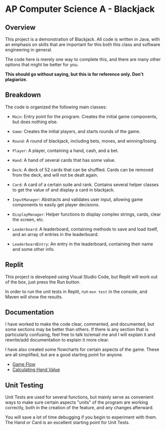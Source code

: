 # AP Computer Science A - Blackjack

## Overview

This project is a demonstration of Blackjack. All code is written in Java, with an emphasis on skills that are important for this both this class and software engineering in general.

The code here is merely one way to complete this, and there are many other options that might be better for you.

**This should go without saying, but this is for reference only. Don't plagiarize.**

## Breakdown

The code is organized the following main classes:

- `Main`: Entry point for the program. Creates the initial game components, but does nothing else.

- `Game`: Creates the initial players, and starts rounds of the game.

- `Round`: A round of blackjack, including bets, moves, and winning/losing.

- `Player`: A player, containing a hand, cash, and a bet.

- `Hand`: A hand of several cards that has some value.

- `Deck`: A deck of 52 cards that can be shuffled. Cards can be removed from the deck, and will not be dealt again.

- `Card`: A card of a certain suite and rank. Contains several helper classes to get the value of and display a card in blackjack.

- `InputManager`: Abstracts and validates user input, allowing game components to easily get player decisions.

- `DisplayManager`: Helper functions to display complex strings, cards, clear the screen, etc.

- `Leaderboard`: A leaderboard, containing methods to save and load itself, and an array of entries in the leaderboard.

- `LeaderboardEntry`: An entry in the leaderboard, containing their name and some other info.

## Replit

This project is developed using Visual Studio Code, but Replit will work out of the box, just press the Run button.

In order to run the unit tests in Replit, run `mvn test` in the console, and Maven will show the results.

## Documentation

I have worked to make the code clear, commented, and documented, but some sections may be better than others. If there is any section that is particularly confusing, feel free to talk to/email me and I will explain it and rewrite/add documentation to explain it more clear.

I have also created some flowcharts for certain aspects of the game. These are all simplified, but are a good starting point for anyone.

- [Game Flow](/docs/GameFlowchart.pdf)
- [Calculating Hand Value](/docs/HandValue.pdf)

## Unit Testing

Unit Tests are used for several functions, but mainly serve as convenient ways to make sure certain aspects "units" of the program are working correctly, both in the creation of the feature, and any changes afterward.

You will save a lot of time debugging if you begin to experiment with them. The Hand or Card is an excellent starting point for Unit Tests.
